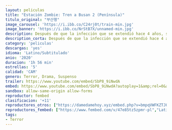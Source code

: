 ```yaml
---
layout: peliculas
title: "Estación Zombie: Tren a Busan 2 (Península)"
titulo_original: "부산행"
image_carousel: 'https://i.ibb.co/C24rj0t/train-min.jpg'
image_banner: 'https://i.ibb.co/NrStB7X/unnamed-min.jpg'
description: Después de que la infección que se extendió hace 4 años, solo algunas partes de Corea del Sur permanecen resguardadas, aunque la Península de Busan es la única parte en donde pueden buscar refugio los coreanos, muchos aún mantienen la esperanza de ser rescatados por ayuda internacional.
description_corta: Después de que la infección que se extendió hace 4 años, solo algunas partes de Corea del Sur permanecen resguardadas, aunque la Península de Busan es la única parte en donde pueden buscar refugio los...
category: 'peliculas'
descargas: 'yes'
idioma: 'Latino/Subtitulado'
anio: '2020'
duracion: '1h 56 min'
estrellas: '5'
calidad: 'CAM'
genero: Terror, Drama, Suspenso
trailer: https://www.youtube.com/embed/SbP8_9iNwdA
embed: https://www.youtube.com/embed/SbP8_9iNwdA?autoplay=1&amp;rel=0&amp;hd=1&border=0&wmode=opaque&enablejsapi=1&modestbranding=1&controls=1&showinfo=0
sandbox: allow-same-origin allow-forms
reproductor: fembed
clasificacion: '+11'
reproductores_otros: ["https://damedamehoy.xyz/embed.php?v=bmpqVWFKZTJ0V1ZnekFaYjNFTTdiMVh1NlMrUGM0ZVljOEtHZzdUUXlQaz0=","Subtitulado","https://gdriveplayer.to/embed2.php?link=5qeqiCOLnu%252Fzgl%252BJp6%252FzoARVAToo4t6ZW5PcG%252BmEMrOMylI1QkX9n2Vr%252BjRJUbBoQwvlFKuFKSvnQkZe%252FOn2FaB78xxleg5gzReIGDAVNvrb0vDSSXc%252BhuWJxSRBS13hYb%252FuqLXK99b2hgo19SjzuFT6tGmahFoRJU%252Bspo9Sm7RqP8y1VwXAS%252BDegtNObwoqP%252FthmKIYin3dqJphhwqaOA","Latino","https://gdriveplayer.to/embed2.php?link=jC3H0xZlW9BAWq0kx8BGagDFAFFayGvbf0V7vc1NuDr2PWNVuhUPYv7FPrggk9Vdv6u4f34n1PJNTiOHbn2SW8TGbM6%252B%252BcjSfrvx0uFPK9VT4%252Fkr0wOzS%252BActRxkuMfQsMsFA4ZShUU6xouOQEMqfCnbYWKgBhTtpd0517FMGsmPvG9VXsa%252FLNBEsJHV7bDhxIIzr1gYtYvKnCmOYNc6Ux","Subtitulado","https://gdriveplayer.to/embed2.php?link=txOMnNyIpw0xiDA8dL0rUw9mVECqXXQVovlSpb6h74fFFxNfUoCjnQzrwgF7Xpo6VYxrN0OAYOjhO3i4%252F9REKzw4oEo0N7yzAPXleKXnFBhq0n3yRyZgrjOidcHllCFho3HIZYxqAvdPAkvYOIehXulLA0MQ5kMPDU7B9yZ%252FSRLTXoGB5y5%252BDj3R2zI0CdX04xWW4HAlum75bbvzYrjV8J","Subtitulado"]
reproductores_fembed: ["https://www.fembed.com/v/47e85tz5zpmr-pl","Latino","https://feurl.com/v/w3z7-un2nqe3lpq","Subtitulado","https://www.fembed.com/v/24neyc2dmz4l8-e","Subtitulado"]
tags:
- Terror
---
```



 







